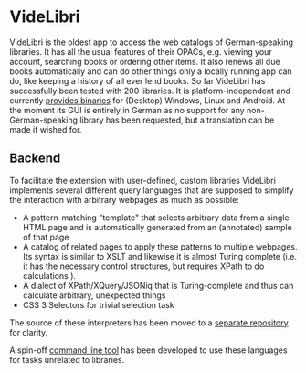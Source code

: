 VideLibri
=============
VideLibri is the oldest app to access the web catalogs of German-speaking libraries.
It has all the usual features of their OPACs, e.g. viewing your account, searching books or ordering other items. It also renews all due books automatically and can do other things only a locally running app can do, like keeping a history of all ever lend books.
So far VideLibri has successfully been tested with 200 libraries.
It is platform-independent and currently [provides binaries](http://www.videlibri.de) for (Desktop) Windows, Linux and Android. At the moment its GUI is entirely in German as no support for any non-German-speaking library has been requested, but a translation can be made if wished for.

Backend
-------------

To facilitate the extension with user-defined, custom libraries VideLibri implements several different query languages that are supposed to simplify the interaction with arbitrary webpages as much as possible:

- A pattern-matching "template" that selects arbitrary data from a single HTML page and is automatically generated from an (annotated) sample of that page
- A catalog of related pages to apply these patterns to multiple webpages. Its syntax is similar to XSLT and likewise it is almost Turing complete (i.e. it has the necessary control structures, but requires XPath to do calculations ). 
- A dialect of XPath/XQuery/JSONiq that is Turing-complete and thus can calculate arbitrary, unexpected things
- CSS 3 Selectors for trivial selection task

The source of these interpreters has been moved to a [separate repository](../internettools) for clarity.

A spin-off [command line tool](../xidel) has been developed to use these languages for tasks unrelated to libraries.